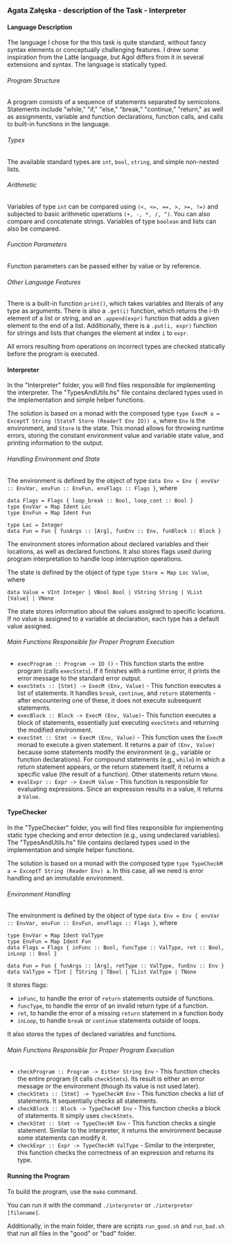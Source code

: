 ### Agata Załęska - description of the Task - Interpreter

#### Language Description 

The language I chose for the this task is quite standard, without fancy syntax elements or conceptually challenging features.
I drew some inspiration from the Latte language, but Agol differs from it in several extensions and syntax.
The language is statically typed.

###### Program Structure

A program consists of a sequence of statements separated by semicolons.
Statements include "while," "if," "else," "break," "continue," "return," as well as assignments,
variable and function declarations, function calls, and calls to built-in functions in the language.

###### Types 

The available standard types are `int`, `bool`, `string`, and simple non-nested lists.

###### Arithmetic

Variables of type `int` can be compared using `(<, <=, ==, >, >=, !=)` and subjected to
basic arithmetic operations `(+, -, *, /, ^)`. You can also compare and concatenate strings.
Variables of type `boolean` and lists can also be compared.

###### Function Parameters

Function parameters can be passed either by value or by reference.

###### Other Language Features

There is a built-in function `print()`, which takes variables and literals of any type as arguments.
There is also a `.get(i)` function, which returns the i-th element of a list or string, and an `.append(expr)`
function that adds a given element to the end of a list. Additionally, there is a `.put(i, expr)`
function for strings and lists that changes the element at index `i` to `expr`.

All errors resulting from operations on incorrect types are checked statically before the program is executed.

#### Interpreter

In the "Interpreter" folder, you will find files responsible for implementing the interpreter.
The "TypesAndUtils.hs" file contains declared types used in the implementation and simple helper functions.

The solution is based on a monad with the composed type
`type ExecM a = ExceptT String (StateT Store (ReaderT Env IO)) a`, where `Env` is the environment,
and `Store` is the state. This monad allows for throwing runtime errors, storing the constant environment value
and variable state value, and printing information to the output.

###### Handling Environment and State

The environment is defined by the object of type `data Env = Env { envVar :: EnvVar, envFun :: EnvFun, envFlags :: Flags }`, where

```
data Flags = Flags { loop_break :: Bool, loop_cont :: Bool }
type EnvVar = Map Ident Loc
type EnvFun = Map Ident Fun

type Loc = Integer
data Fun = Fun { funArgs :: [Arg], funEnv :: Env, funBlock :: Block }
```

The environment stores information about declared variables and their locations,
as well as declared functions. It also stores flags used during program interpretation to handle loop interruption operations.

The state is defined by the object of type `type Store = Map Loc Value`, where

`data Value = VInt Integer | VBool Bool | VString String | VList [Value] | VNone`

The state stores information about the values assigned to specific locations. 
If no value is assigned to a variable at declaration, each type has a default value assigned.

###### Main Functions Responsible for Proper Program Execution

- `execProgram :: Program -> IO ()` - This function starts the entire program (calls `execStmts`). If it finishes with a runtime error, it prints the error message to the standard error output.
- `execStmts :: [Stmt] -> ExecM (Env, Value)` - This function executes a list of statements. It handles `break`, `continue`, and `return` statements - after encountering one of these, it does not execute subsequent statements.
- `execBlock :: Block -> ExecM (Env, Value)`-  This function executes a block of statements, essentially just executing `execStmts` and returning the modified environment.
- `execStmt :: Stmt -> ExecM (Env, Value)` - This function uses the `ExecM` monad to execute a given statement. It returns a pair of `(Env, Value)` because some statements modify the environment (e.g., variable or function declarations). For compound statements (e.g., `while`) in which a return statement appears, or the return statement itself, it returns a specific value (the result of a function). Other statements return `VNone`.
- `evalExpr :: Expr -> ExecM Value` - This function is responsible for evaluating expressions. Since an expression results in a value, it returns a `Value`.

#### TypeChecker

In the "TypeChecker" folder, you will find files responsible for implementing static type checking and error detection (e.g., using undeclared variables). The "TypesAndUtils.hs" file contains declared types used in the implementation and simple helper functions.

The solution is based on a monad with the composed type `type TypeCheckM a = ExceptT String (Reader Env) a`. In this case, all we need is error handling and an immutable environment.

###### Environment Handling

The environment is defined by the object of type `data Env = Env { envVar :: EnvVar, envFun :: EnvFun, envFlags :: Flags }`, where

```
type EnvVar = Map Ident ValType
type EnvFun = Map Ident Fun
data Flags = Flags { inFunc :: Bool, funcType :: ValType, ret :: Bool, inLoop :: Bool }

data Fun = Fun { funArgs :: [Arg], retType :: ValType, funEnv :: Env }
data ValType = TInt | TString | TBool | TList ValType | TNone
```

It stores flags:

- `inFunc`, to handle the error of `return` statements outside of functions.
- `funcType`, to handle the error of an invalid return type of a function.
- `ret`, to handle the error of a missing `return` statement in a function body
- `inLoop`, to handle `break` or `continue` statements outside of loops.

It also stores the types of declared variables and functions.

###### Main Functions Responsible for Proper Program Execution

- `checkProgram :: Program -> Either String Env` -  This function checks the entire program (it calls `checkStmts`). Its result is either an error message or the environment (though its value is not used later).
- `checkStmts :: [Stmt] -> TypeCheckM Env` - This function checks a list of statements. It sequentially checks all statements.
- `checkBlock :: Block -> TypeCheckM Env` - This function checks a block of statements. It simply uses `checkStmts`.
- `checkStmt :: Stmt -> TypeCheckM Env` - This function checks a single statement. Similar to the interpreter, it returns the environment because some statements can modify it.
- `checkExpr :: Expr -> TypeCheckM ValType` - Similar to the interpreter, this function checks the correctness of an expression and returns its type.



#### Running the Program

To build the program, use the `make` command.

You can run it with the command `./interpreter` or `./interpreter [filename]`.

Additionally, in the main folder, there are scripts `run_good.sh` and `run_bad.sh` that run all files in the "good" or "bad" folder.

